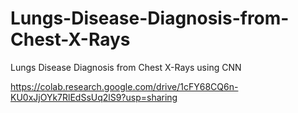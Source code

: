 # Lungs-Disease-Diagnosis-from-Chest-X-Rays
Lungs Disease Diagnosis from Chest X-Rays using CNN

https://colab.research.google.com/drive/1cFY68CQ6n-KU0xJjOYk7RlEdSsUq2lS9?usp=sharing
